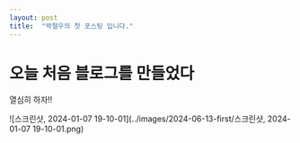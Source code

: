 ```yaml
---
layout: post
title:  "박철우의 첫 포스팅 입니다."
---
```


# 오늘 처음 블로그를 만들었다

열심히 하자!!

![스크린샷, 2024-01-07 19-10-01](../images/2024-06-13-first/스크린샷, 2024-01-07 19-10-01.png)
